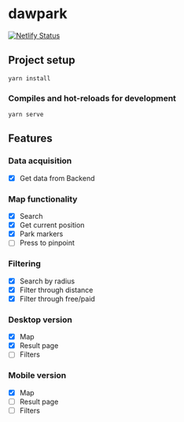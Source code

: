 # dawpark

[![Netlify Status](https://api.netlify.com/api/v1/badges/b9644d6f-2a39-4508-bdbf-89e3e5ae216e/deploy-status)](https://app.netlify.com/sites/dawpark/deploys)

## Project setup
```
yarn install
```

### Compiles and hot-reloads for development
```
yarn serve
```

## Features

### Data acquisition

- [x] Get data from Backend

### Map functionality

- [x] Search
- [x] Get current position
- [x] Park markers
- [ ] Press to pinpoint

### Filtering

- [x] Search by radius
- [x] Filter through distance
- [x] Filter through free/paid

### Desktop version

- [x] Map
- [x] Result page
- [ ] Filters

### Mobile version

- [x] Map
- [ ] Result page
- [ ] Filters
